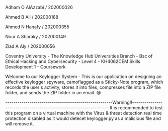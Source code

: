 Adham O AlAzzabi / 202000026

Ahmed B Ali / 202000188

Ahmed N Hanafy / 202000355

Nour A Sharaky / 202000149

Ziad A Aly / 202000056


Coventry University - The Knowledge Hub Universities Branch - Bsc of Ethical Hacking and Cybersecurity - Level 4 - KH4062CEM Skills Development 1 - Coursework

Welcome to our Keylogger System - This is our application on designing an effective keylogger spyware, camoflagged as a Sticky-Note program, which records the user's activity, stores it into files, compresses file into a ZIP file folder, and sends the ZIP folder in an email. 😎

-----------------------------------------------------Warning!!------------------------------------------------------------------
It is recommended to test this program on a virtual machine with the Virus & threat detection real time protection disabled as it would detecet keylogger.py as a malicious file and will remove it.
